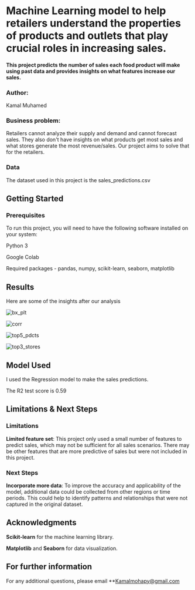 # Machine Learning model to help retailers understand the properties of products and outlets that play crucial roles in increasing sales.

#### This project predicts the number of sales each food product will make using past data and provides insights on what features increase our sales.

### Author: 
Kamal Muhamed

### Business problem:
Retailers cannot analyze their supply and demand and cannot forecast sales. They also don't have insights on what products get most sales and what stores generate the most revenue/sales. Our project aims to solve that for the retailers.

### Data
The dataset used in this project is the sales_predictions.csv

## Getting Started
### Prerequisites
To run this project, you will need to have the following software installed on your system:

Python 3

Google Colab

Required packages - pandas, numpy, scikit-learn, seaborn, matplotlib

## Results
Here are some of the insights after our analysis

![bx_plt](https://user-images.githubusercontent.com/103885606/224952905-bf542db3-a8cf-4535-bf36-b05771c3ec92.png)

![corr](https://user-images.githubusercontent.com/103885606/224953185-50ebee15-4003-4864-8af9-c490e2792d6b.png)

![top5_pdcts](https://user-images.githubusercontent.com/103885606/224950296-eba57624-ae1d-4f5d-9ff1-5b6d30e1f4a1.png)

![top3_stores](https://user-images.githubusercontent.com/103885606/224953371-5f4e46a5-7ec7-42f5-8f98-5c526a12a89b.png)


## Model Used 
I used the Regression model to make the sales predictions.

The R2 test score is 0.59

## Limitations & Next Steps

### Limitations

**Limited feature set**: This project only used a small number of features to predict sales, which may not be sufficient for all sales scenarios. There may be other features that are more predictive of sales but were not included in this project.

### Next Steps

**Incorporate more data**: To improve the accuracy and applicability of the model, additional data could be collected from other regions or time periods. This could help to identify patterns and relationships that were not captured in the original dataset.

## Acknowledgments
**Scikit-learn** for the machine learning library.

**Matplotlib** and **Seaborn** for data visualization.


## For further information
For any additional questions, please email **Kamalmohapy@gmail.com

